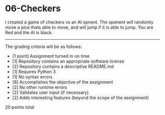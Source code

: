 # 06-Checkers

I created a game of checkers vs an AI opnent. The openent will randomly move a pice thats able to move, and will jump if it is able to jump. You are Red and the AI is black.

---

The grading criteria will be as follows:

* [1 point] Assignment turned in on time
* [1] Repository contains an appropriate software license
* [2] Repository contains a descriptive README.md
* [1] Requires Python 3
* [1] No syntax errors
* [8] Accomplishes the objective of the assignment
* [2] No other runtime errors
* [2] Validates user input (if necessary)
* [2] Adds interesting features (beyond the scope of the assignment)

20 points total